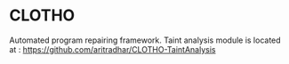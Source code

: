 CLOTHO
============

Automated program repairing framework.
Taint analysis module is located at : https://github.com/aritradhar/CLOTHO-TaintAnalysis

